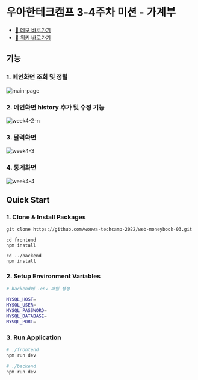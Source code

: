 # 우아한테크캠프 3-4주차 미션 - 가계부

* [🔗 데모 바로가기](http://ec2-15-165-8-120.ap-northeast-2.compute.amazonaws.com/)  
*  [👀 위키 바로가기](https://github.com/woowa-techcamp-2022/web-moneybook-03/wiki)
## 기능

### 1. 메인화면 조회 및 정렬
![main-page](https://user-images.githubusercontent.com/76844355/182049930-42f6c757-654c-4046-96c5-0d7bf55ba0c4.gif)

### 2. 메인화면 history 추가 및 수정 기능
![week4-2-n](https://user-images.githubusercontent.com/76844355/182050155-6ce7d184-defb-440e-92e1-4448f3c52a35.gif)

### 3. 달력화면
![week4-3](https://user-images.githubusercontent.com/76844355/182050195-73ef1d27-d7a5-4e47-990c-3b1df18a7678.gif)

### 4. 통계화면
 ![week4-4](https://user-images.githubusercontent.com/76844355/182049817-bceb7737-3eb9-4dcd-b13a-dce5d741c277.gif)


## Quick Start

### 1. Clone & Install Packages

```
git clone https://github.com/woowa-techcamp-2022/web-moneybook-03.git

cd frontend
npm install

cd ../backend
npm install
```

### 2. Setup Environment Variables

```bash
# backend에 .env 파일 생성

MYSQL_HOST=
MYSQL_USER=
MYSQL_PASSWORD=
MYSQL_DATABASE=
MYSQL_PORT=

```

### 3. Run Application

```bash
# ./frontend
npm run dev

# ./backend
npm run dev
```

